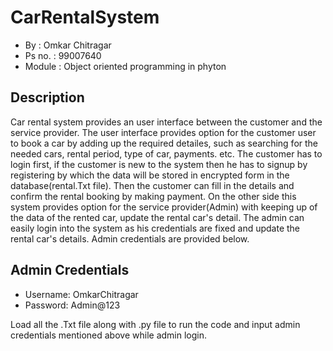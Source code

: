 # CarRentalSystem

*   By     : Omkar Chitragar
*   Ps no. : 99007640
*   Module : Object oriented programming in phyton

## Description

Car rental system provides an user interface between the customer and the service provider. The user interface provides option for the customer user to book a car by
adding up the required detailes, such as searching for the needed cars, rental period, type of car, payments. etc. The customer has to login first, if the customer is
new to the system then he has to signup by registering by which the data will be stored in encrypted form in the database(rental.Txt file). Then the customer can fill
in the details and confirm the rental booking by making payment. On the other side this system provides option for the service provider(Admin) with keeping up of the
data of the rented car, update the rental car's detail. The admin can easily login into the system as his credentials are fixed and update the rental car's details.
Admin credentials are provided below.

## Admin Credentials

*   Username: OmkarChitragar
*   Password: Admin@123

Load all the .Txt file along with .py file to run the code and input admin credentials mentioned above while admin login.
